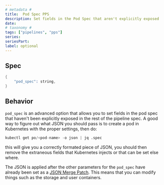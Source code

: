 ```yaml
---
# metadata # 
title:  Pod Spec PPS
description: Set fields in the Pod Spec that aren't explicitly exposed.
date: 
# taxonomy #
tags: ["pipelines", "pps"]
series:
seriesPart:
label: optional
---
```


##  Spec

```s
{
    "pod_spec": string,
}
```

## Behavior 

`pod_spec` is an advanced option that allows you to set fields in the pod spec
that haven't been explicitly exposed in the rest of the pipeline spec. A good
way to figure out what JSON you should pass is to create a pod in Kubernetes
with the proper settings, then do:

```s
kubectl get po/<pod-name> -o json | jq .spec
```

this will give you a correctly formated piece of JSON, you should then remove
the extraneous fields that Kubernetes injects or that can be set else where.

The JSON is applied after the other parameters for the `pod_spec` have already
been set as a [JSON Merge Patch](https://tools.ietf.org/html/rfc7386). This
means that you can modify things such as the storage and user containers.

